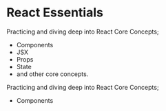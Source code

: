 # React Essentials 

Practicing and diving deep into React Core Concepts; 
- Components
- JSX
- Props
- State
- and other core concepts.

Practicing and diving deep into React Core Concepts; 
- Components



